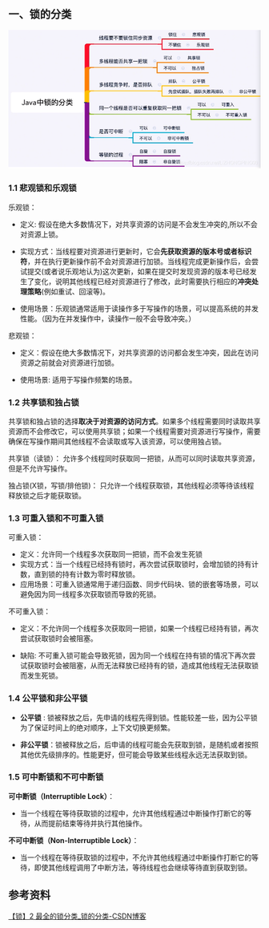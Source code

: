 ## 一、锁的分类

![在这里插入图片描述](images/20210222235152909.png)



### 1.1 悲观锁和乐观锁

乐观锁：

- 定义: 假设在绝大多数情况下，对共享资源的访问是不会发生冲突的,所以不会对资源上锁。

- 实现方式：当线程要对资源进行更新时，它会**先获取资源的版本号或者标识符**，并在执行更新操作前不会对资源进行加锁。当线程完成更新操作后，会尝试提交(或者说乐观地认为)这次更新，如果在提交时发现资源的版本号已经发生了变化，说明其他线程已经对资源进行了修改，此时需要执行相应的**冲突处理策略**(例如重试、回滚等)。
- 使用场景：乐观锁通常适用于读操作多于写操作的场景，可以提高系统的并发性能。（因为在并发操作中，读操作一般不会导致冲突。）

悲观锁：

- 定义：假设在绝大多数情况下，对共享资源的访问都会发生冲突，因此在访问资源之前就会对资源进行加锁。

- 使用场景: 适用于写操作频繁的场景。

  

### 1.2 共享锁和独占锁

共享锁和独占锁的选择**取决于对资源的访问方式**。如果多个线程需要同时读取共享资源而不会修改它，可以使用共享锁；如果一个线程需要对资源进行写操作，需要确保在写操作期间其他线程不会读取或写入该资源，可以使用独占锁。

共享锁（读锁）： 允许多个线程同时获取同一把锁，从而可以同时读取共享资源，但是不允许写操作。

独占锁(X锁，写锁/排他锁)： 只允许一个线程获取锁，其他线程必须等待该线程释放锁之后才能获取锁。



### 1.3 可重入锁和不可重入锁

可重入锁：

- 定义：允许同一个线程多次获取同一把锁，而不会发生死锁
- 实现方式：当一个线程已经持有锁时，再次尝试获取锁时，会增加锁的持有计数，直到锁的持有计数为零时释放锁。
- 应用场景：可重入锁通常用于递归函数、同步代码块、锁的嵌套等场景，可以避免因为同一线程多次获取锁而导致的死锁。

不可重入锁：

- 定义：不允许同一个线程多次获取同一把锁，如果一个线程已经持有锁，再次尝试获取锁时会被阻塞。

- 缺陷:  不可重入锁可能会导致死锁，因为同一个线程在持有锁的情况下再次尝试获取锁时会被阻塞，从而无法释放已经持有的锁，造成其他线程无法获取锁而发生死锁。

  

### 1.4 公平锁和非公平锁

- **公平锁** : 锁被释放之后，先申请的线程先得到锁。性能较差一些，因为公平锁为了保证时间上的绝对顺序，上下文切换更频繁。

- **非公平锁**：锁被释放之后，后申请的线程可能会先获取到锁，是随机或者按照其他优先级排序的。性能更好，但可能会导致某些线程永远无法获取到锁。



###  1.5 可中断锁和不可中断锁

**可中断锁（Interruptible Lock）**：

- 当一个线程在等待获取锁的过程中，允许其他线程通过中断操作打断它的等待，从而提前结束等待并执行其他操作。

**不可中断锁（Non-Interruptible Lock）**：

- 当一个线程在等待获取锁的过程中，不允许其他线程通过中断操作打断它的等待，即使其他线程调用了中断方法，等待线程也会继续等待直到获取到锁。



## 参考资料

[【锁】2 最全的锁分类_锁的分类-CSDN博客](https://blog.csdn.net/LIZHONGPING00/article/details/113963573)